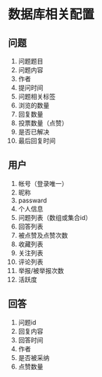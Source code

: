 # 数据库相关配置
## 问题
1. 问题题目
1. 问题内容
1. 作者
1. 提问时间
1. 问题相关标签
1. 浏览的数量
1. 回复数量
1. 投票数量（点赞）
1. 是否已解决
1. 最后回复时间
## 用户
1. 帐号（登录唯一）
1. 昵称
1. passward
1. 个人信息
1. 问题列表（数组或集合id）
1. 回答列表
1. 被点赞及点赞次数
1. 收藏列表
1. 关注列表
1. 评论列表
1. 举报/被举报次数
1. 活跃度
## 回答
1. 问题id
1. 回复内容
1. 回答时间
1. 作者
1. 是否被采纳
1. 点赞数量


